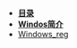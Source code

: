 * [**目录**](/README.md)
* [**Windos简介**](/Windos/README.md)
 * [Windows_reg](/Windos/Windows_reg.md)
